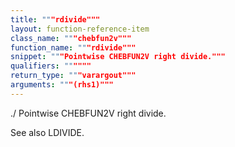 ```yaml
---
title: """rdivide"""
layout: function-reference-item
class_name: """chebfun2v"""
function_name: """rdivide"""
snippet: """Pointwise CHEBFUN2V right divide."""
qualifiers: """"""
return_type: """varargout"""
arguments: """(rhs1)"""
---
```


 ./   Pointwise CHEBFUN2V right divide.
 
  See also LDIVIDE.
